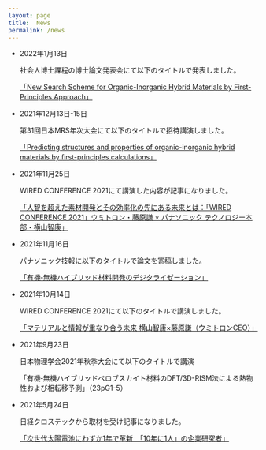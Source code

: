 ```yaml
---
layout: page
title:  News
permalink: /news
---
```


- 2022年1月13日

	社会人博士課程の博士論文発表会にて以下のタイトルで発表しました。

	[「New Search Scheme for Organic-Inorganic Hybrid Materials by First-Principles Approach」](https://educ.titech.ac.jp/mat/event_information/2021/061678.html)

- 2021年12月13日-15日

	第31回日本MRS年次大会にて以下のタイトルで招待講演しました。

	[「Predicting structures and properties of organic-inorganic hybrid materials by first-principles calculations」](https://www.mrs-j.org/meeting2021/jp/prg/programList_oral.php?id=C)

- 2021年11月25日

	WIRED CONFERENCE 2021にて講演した内容が記事になりました。

	[「人智を超えた素材開発とその効率化の先にある未来とは：「WIRED CONFERENCE 2021」ウミトロン・藤原謙 × パナソニック テクノロジー本部・横山智康」](https://wired.jp/2021/11/25/wired-conference-2021-panasonic-ws/)

- 2021年11月16日

	パナソニック技報に以下のタイトルで論文を寄稿しました。

	[「有機‐無機ハイブリッド材料開発のデジタライゼーション」](https://www.panasonic.com/jp/corporate/technology-design/ptj/v6702-gaiyo.html#section01_15)

- 2021年10月14日

	WIRED CONFERENCE 2021にて以下のタイトルで講演しました。

	[「マテリアルと情報が重なり合う未来 横山智康×藤原謙（ウミトロンCEO）」](https://wired.jp/future-re-generative-2021/)


- 2021年9月23日

	日本物理学会2021年秋季大会にて以下のタイトルで講演

	「有機‐無機ハイブリッドペロブスカイト材料のDFT/3D-RISM法による熱物性および相転移予測」（23pG1-5）

- 2021年5月24日

	日経クロステックから取材を受け記事になりました。

	[「次世代太陽電池にわずか1年で革新　「10年に1人」の企業研究者」](https://xtech.nikkei.com/atcl/nxt/column/18/01620/052000007/)




